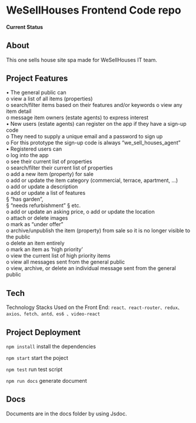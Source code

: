 # WeSellHouses Frontend Code repo

#### Current Status


## About

This one sells house site spa made for WeSellHouses IT team.


## Project Features

• The general public can<br/>
o view a list of all items (properties)<br/>
o search/filter items based on their features and/or keywords o view any item detail<br/>
o message item owners (estate agents) to express interest<br/>
• New users (estate agents) can register on the app if they have a sign-up code <br/>
o They need to supply a unique email and a password to sign up<br/>
o For this prototype the sign-up code is always “we_sell_houses_agent”<br/>
• Registered users can<br/>
o log into the app<br/>
o see their current list of properties<br/>
o search/filter their current list of properties<br/>
o add a new item (property) for sale<br/>
o add or update the item category (commercial, terrace, apartment, ...)<br/>
o add or update a description<br/>
o add or update a list of features<br/>
§ “has garden”,<br/>
§ “needs refurbishment” § etc.<br/>
o add or update an asking price, o add or update the location<br/>
o attach or delete images<br/>
o mark as “under offer”<br/>
o archive/unpublish the item (property) from sale so it is no longer visible to the public<br/>
o delete an item entirely<br/>
o mark an item as ‘high priority’<br/>
o view the current list of high priority items<br/>
o view all messages sent from the general public<br/>
o view, archive, or delete an individual message sent from the general public

## Tech
Technology Stacks Used on the Front End: `react、react-router、redux、axios、fetch、antd、es6 、video-react`
<br/>

## Project Deployment
`npm install`  install the dependencies

`npm start` start the poject

`npm test` run test script

`npm run docs` generate document 
## Docs

Documents are in the docs folder by using Jsdoc.
